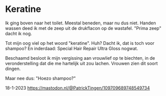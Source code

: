 # Keratine

Ik ging boven naar het toilet. Meestal beneden, maar nu dus niet. Handen wassen deed ik met de zeep uit de drukflacon op de wastafel. "Prima zeep" dacht ik nog. 

Tot mijn oog viel op het woord "keratine". Huh? Dacht ik, dat is toch voor shampoo? En inderdaad: Special Hair Repair Ultra Gloss nogwat. 

Beschaamd besloot ik mijn vergissing aan vrouwlief op te biechten, in de veronderstelling dat die me hartelijk uit zou lachen. Vrouwen zien dit soort dingen. 

Maar nee dus: "Hoezo shampoo?"

18-1-2023
https://mastodon.nl/@PatrickTingen/109709689748549734